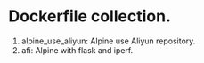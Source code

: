 # Dockerfile collection. 
1. alpine_use_aliyun: Alpine use Aliyun repository.
2. afi: Alpine with flask and iperf. 
